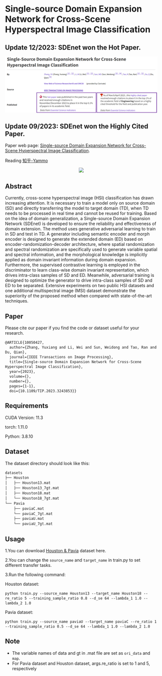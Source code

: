 # Single-source Domain Expansion Network for Cross-Scene Hyperspectral Image Classification

## Update 12/2023: SDEnet won the Hot Paper.
<p align='center'>
  <img src='figure/SDEnet-ESI.png' width="800px">
</p>

## Update 09/2023: SDEnet won the Highly Cited Paper.

Paper web page: [Single-source Domain Expansion Network for Cross-Scene Hyperspectral Image Classification](https://ieeexplore.ieee.org/document/10050427/).

Reading [知乎-Yammo](https://zhuanlan.zhihu.com/p/562084403)

<p align='center'>
  <img src='figure/SDEnet.png' width="800px">
</p>

## Abstract

Currently, cross-scene hyperspectral image (HSI) classification has drawn increasing attention. It is necessary to train a model only on source domain (SD) and directly transferring the model to target domain (TD), when TD needs to be processed in real time and cannot be reused for training. Based on the idea of domain generalization, a Single-source Domain Expansion Network (SDEnet) is developed to ensure the reliability and effectiveness of domain extension. The method uses generative adversarial learning to train in SD and test in TD. A generator including semantic encoder and morph encoder is designed to generate the extended domain (ED) based on encoder-randomization-decoder architecture, where spatial randomization and spectral randomization are specifically used to generate variable spatial and spectral information, and the morphological knowledge is implicitly applied as domain invariant information during domain expansion. Furthermore, the supervised contrastive learning is employed in the discriminator to learn class-wise domain invariant representation, which drives intra-class samples of SD and ED. Meanwhile, adversarial training is designed to optimize the generator to drive intra-class samples of SD and ED to be separated. Extensive experiments on two public HSI datasets and one additional multispectral image (MSI) dataset demonstrate the superiority of the proposed method when compared with state-of-the-art techniques. 

## Paper

Please cite our paper if you find the code or dataset useful for your research.

```
@ARTICLE{10050427,
  author={Zhang, Yuxiang and Li, Wei and Sun, Weidong and Tao, Ran and Du, Qian},
  journal={IEEE Transactions on Image Processing}, 
  title={Single-source Domain Expansion Network for Cross-Scene Hyperspectral Image Classification}, 
  year={2023},
  volume={},
  number={},
  pages={1-1},
  doi={10.1109/TIP.2023.3243853}}

```

## Requirements

CUDA Version: 11.3

torch: 1.11.0

Python: 3.8.10

## Dataset

The dataset directory should look like this:

```bash
datasets
├── Houston
│   ├── Houston13.mat
│   ├── Houston13_7gt.mat
│   ├── Houston18.mat
│   └── Houston18_7gt.mat
└── Pavia
    ├── paviaC.mat
    └── paviaC_7gt.mat
    ├── paviaU.mat
    └── paviaU_7gt.mat

```

## Usage

1.You can download [Houston &amp; Pavia](https://github.com/YuxiangZhang-BIT/Data-CSHSI) dataset here.

2.You can change the `source_name` and `target_name` in train.py to set different transfer tasks.

3.Run the following command:

Houston dataset:
```
python train.py --source_name Houston13 --target_name Houston18 --re_ratio 5 --training_sample_ratio 0.8 --d_se 64 --lambda_1 1.0 --lambda_2 1.0
```
Pavia dataset:
```
python train.py --source_name paviaU --target_name paviaC --re_ratio 1 --training_sample_ratio 0.5 --d_se 64 --lambda_1 1.0 --lambda_2 1.0
```

## Note

- The variable names of data and gt in .mat file are set as `ori_data` and `map`.
- For Pavia dataset and Houston dataset, args.re_ratio is set to 1 and 5, respectively
